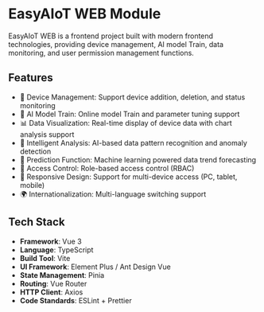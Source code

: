 # EasyAIoT WEB Module

EasyAIoT WEB is a frontend project built with modern frontend technologies, providing device management, AI model Train, data monitoring, and user permission management functions.

## Features

- 🌟 Device Management: Support device addition, deletion, and status monitoring
- 🤖 AI Model Train: Online model Train and parameter tuning support
- 📊 Data Visualization: Real-time display of device data with chart analysis support
- 🧠 Intelligent Analysis: AI-based data pattern recognition and anomaly detection
- 🔮 Prediction Function: Machine learning powered data trend forecasting
- 🔐 Access Control: Role-based access control (RBAC)
- 🎨 Responsive Design: Support for multi-device access (PC, tablet, mobile)
- 🌍 Internationalization: Multi-language switching support

## Tech Stack

- **Framework**: Vue 3
- **Language**: TypeScript
- **Build Tool**: Vite
- **UI Framework**: Element Plus / Ant Design Vue
- **State Management**: Pinia
- **Routing**: Vue Router
- **HTTP Client**: Axios
- **Code Standards**: ESLint + Prettier
